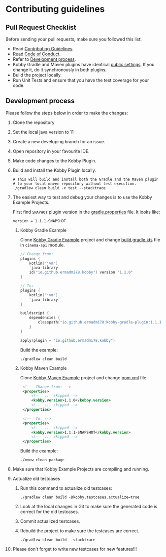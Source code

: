 # Contributing guidelines

## Pull Request Checklist

Before sending your pull requests, make sure you followed this list:

- Read [Contributing Guidelines](CONTRIBUTING.md).
- Read [Code of Conduct](CODE_OF_CONDUCT.md).
- Refer to [Development process](#development-process).
- Kobby Gradle and Maven plugins have
  identical [public settings](https://github.com/ermadmi78/kobby/wiki/Available-Gradle-Plugin-Settings). If you change
  it, do it synchronously in both plugins.
- Build the project locally.
- Run Unit Tests and ensure that you have the test coverage for your code.

## Development process

Please follow the steps below in order to make the changes:

1. Clone the repository
1. Set the local java version to 11
1. Create a new developing branch for an issue.
1. Open repository in your favourite IDE.
1. Make code changes to the Kobby Plugin.
1. Build and install the Kobby Plugin locally.

   ```shell script
   # This will build and install both the Gradle and the Maven plugin 
   # to your local maven repository without test execution.
   ./gradlew clean build -x test --stacktrace
   ```

1. The easiest way to test and debug your changes is to use the Kobby Example Projects.

   First find `SNAPHOT` plugin version in
   the [gradle.properties](https://github.com/ermadmi78/kobby/blob/main/gradle.properties) file. It looks like:

   ```properties
   version = 1.1.1-SNAPSHOT
   ```

    1. Kobby Gradle Example

       Clone [Kobby Gradle Example](https://github.com/ermadmi78/kobby-gradle-example) project and
       change [build.gradle.kts](https://github.com/ermadmi78/kobby-gradle-example/blob/main/cinema-api/build.gradle.kts)
       file in `cinema-api` module.

       ```kotlin
       // Change from:
       plugins {
           kotlin("jvm")
           `java-library`
           id("io.github.ermadmi78.kobby") version "1.1.0"
       }
       ```

       ```kotlin
       // To:
       plugins {
           kotlin("jvm")
           `java-library`
       }

       buildscript {
           dependencies {
               classpath("io.github.ermadmi78:kobby-gradle-plugin:1.1.1-SNAPSHOT")
           }
       }

       apply(plugin = "io.github.ermadmi78.kobby")       
       ```

       Build the example:

       ```shell script
       ./gradlew clean build
       ```
    1. Kobby Maven Example

       Clone [Kobby Maven Example](https://github.com/ermadmi78/kobby-maven-example) project and
       change [pom.xml](https://github.com/ermadmi78/kobby-maven-example/blob/main/pom.xml) file.

       ```xml
        <!--  Change from: -->
        <properties>
            <!--  ... skipped -->
            <kobby.version>1.1.0</kobby.version>
            <!--  ... skipped -->
        </properties>
       ```

       ```xml
        <!--  To: -->
        <properties>
            <!--  ... skipped -->
            <kobby.version>1.1.1-SNAPSHOT</kobby.version>
            <!--  ... skipped -->
        </properties>
       ```

       Build the example:

       ```shell script
       ./mvnw clean package
       ```

1. Make sure that Kobby Example Projects are compiling and running.
1. Actualize old testcases

    1. Run this command to actualize old testcases:

       ```shell script
       ./gradlew clean build -Dkobby.testcases.actualize=true
       ```

    1. Look at the local changes in Git to make sure the generated code is correct for the old testcases.
    1. Commit actualized testcases.
    1. Rebuild the project to make sure the testcases are correct.

       ```shell script
       ./gradlew clean build --stacktrace
       ```
1. Please don't forget to write new testcases for new features!!!